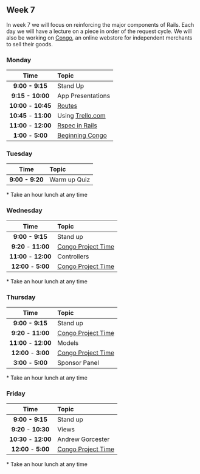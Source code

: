 ## Week 7

In week 7 we will focus on reinforcing the major components of Rails. Each day we will have a lecture on a piece in order of the request cycle. We will also be working on [Congo](congo.md), an online webstore for independent merchants to sell their goods.



### Monday

| Time              | Topic               |
|:-----------------:|:--------------------|
| **9:00 - 9:15**   | Stand Up            |
| **9:15 - 10:00**  | App Presentations   |
| **10:00** - **10:45** | [Routes](monday/routes.md)          |
| **10:45** - **11:00** | Using [Trello.com](http://trello.com)          |
| **11:00** - **12:00** | [Rspec in Rails](monday/rspec-with-rails.md)          |
| **1:00** - **5:00** | [Beginning Congo](congo.md)|


### Tuesday

| Time              | Topic                       |
|:-----------------:|:----------------------------|
| **9:00 - 9:20**   | Warm up Quiz                |



\* Take an hour lunch at any time

### Wednesday

| Time              | Topic               |
|:-----------------:|:--------------------|
| **9:00 - 9:15**   | Stand up            |
| **9:20** - **11:00** | [Congo Project Time](congo.md)|
| **11:00** - **12:00** |  Controllers         |
| **12:00** - **5:00** | [Congo Project Time](congo.md)|

\* Take an hour lunch at any time

### Thursday

| Time              | Topic               |
|:-----------------:|:--------------------|
| **9:00 - 9:15**   | Stand up            |
| **9:20** - **11:00** | [Congo Project Time](congo.md)|
| **11:00** - **12:00** |  Models         |
| **12:00** - **3:00** | [Congo Project Time](congo.md)|
| **3:00** - **5:00** | Sponsor Panel |


\* Take an hour lunch at any time

### Friday

| Time              | Topic               |
|:-----------------:|:--------------------|
| **9:00 - 9:15**   | Stand up            |
| **9:20** - **10:30** | Views            |
| **10:30** - **12:00** |  Andrew Gorcester |
| **12:00** - **5:00** | [Congo Project Time](congo.md)|

\* Take an hour lunch at any time
